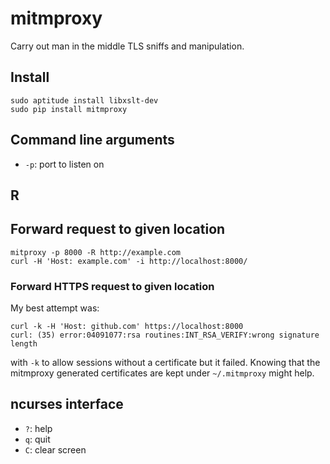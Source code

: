 # mitmproxy

Carry out man in the middle TLS sniffs and manipulation.

## Install

    sudo aptitude install libxslt-dev
    sudo pip install mitmproxy

## Command line arguments

- `-p`: port to listen on

## R

## Forward request to given location

    mitproxy -p 8000 -R http://example.com
    curl -H 'Host: example.com' -i http://localhost:8000/

### Forward HTTPS request to given location

My best attempt was:

    curl -k -H 'Host: github.com' https://localhost:8000
    curl: (35) error:04091077:rsa routines:INT_RSA_VERIFY:wrong signature length

with `-k` to allow sessions without a certificate but it failed. Knowing that the mitmproxy generated certificates are kept under `~/.mitmproxy` might help.

## ncurses interface

- `?`: help
- `q`: quit
- `C`: clear screen
